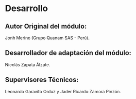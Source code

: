 

Desarrollo
==============================
## Autor Original del módulo:
Jonh Merino (Grupo Quanam SAS - Perú).
## Desarrollador de adaptación del módulo:
Nicolás Zapata Álzate.
## Supervisores Técnicos: 
Leonardo Garavito Orduz y Jader Ricardo Zamora Pinzón.